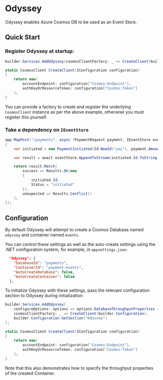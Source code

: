 # Odyssey

Odyssey enables Azure Cosmos DB to be used as an Event Store.

## Quick Start

### Register Odyssey at startup:

```c#
builder.Services.AddOdyssey(cosmosClientFactory: _ => CreateClient(builder.Configuration));

static CosmosClient CreateClient(IConfiguration configuration)
{
    return new(
        accountEndpoint: configuration["Cosmos:Endpoint"],
        authKeyOrResourceToken: configuration["Cosmos:Token"]
    );
}
```

You can provide a factory to create and register the underlying `CosmosClient` instance as per the above example, otherwise you must register this yourself.

### Take a dependency on `IEventStore`

```c#
app.MapPost("/payments", async (PaymentRequest payment, IEventStore eventStore) =>
{
    var initiated = new PaymentInitiated(Id.NewId("pay"), payment.Amount, payment.Currency, payment.Reference);

    var result = await eventStore.AppendToStream(initiated.Id.ToString(), new[] { Map(initiated) }, StreamState.NoStream);

    return result.Match(
        success => Results.Ok(new
        {
            initiated.Id,
            Status = "initiated"
        }),
        unexpected => Results.Conflict()
    );
});
```

## Configuration

By default Odyssey will attempt to create a Cosmos Database named `odyssey` and container named `events`.

You can control these settings as well as the auto-create settings using the .NET configuration system, for example, in `appsettings.json`:

```json
  "Odyssey": {
    "DatabaseId": "payments",
    "ContainerId": "payment-events",
    "AutoCreateDatabase": false,
    "AutoCreateContainer": false
  },
```

To initialize Odyssey with these settings, pass the relevant configuration section to Odyssey during initialization:

```c#
builder.Services.AddOdyssey(
    configureOptions: options => options.DatabaseThroughputProperties = ThroughputProperties.CreateAutoscaleThroughput(1000),
    cosmosClientFactory: _ => CreateClient(builder.Configuration),
    builder.Configuration.GetSection("Odyssey")
);

static CosmosClient CreateClient(IConfiguration configuration)
{
    return new(
        accountEndpoint: configuration["Cosmos:Endpoint"],
        authKeyOrResourceToken: configuration["Cosmos:Token"]
    );
}
```

Note that this also demonstrates how to specify the throughput properties of the created Container.
